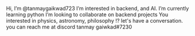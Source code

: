 Hi, I’m @tanmaygaikwad723
I’m interested in backend, and AI.
I’m currently learning python
I’m looking to collaborate on backend projects
You interested in physics, astronomy, philosophy !? let's have a conversation.
you can reach me at discord tanmay gaiwkad#7230 

<!---
tanmaygaikwad723/tanmaygaikwad723 is a ✨ special ✨ repository because its `README.md` (this file) appears on your GitHub profile.
You can click the Preview link to take a look at your changes.
--->
